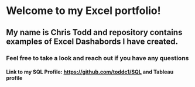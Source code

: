 # Welcome to my Excel portfolio! 
## My name is Chris Todd and repository contains examples of Excel Dashabords I have created.
### Feel free to take a look and reach out if you have any questions
#### Link to my SQL Profile: https://github.com/toddc1/SQL and Tableau profile
